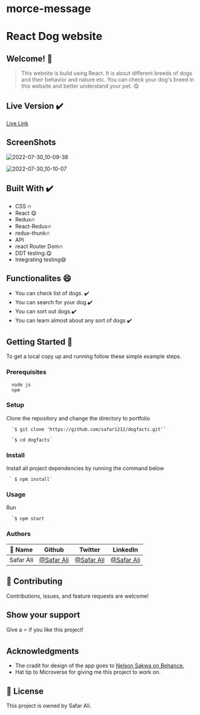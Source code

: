 # morce-message

# React Dog website

## Welcome! 👋

> This website is build using React. It is about different breeds of dogs and their behavior and nature etc. You can check your dog's breed in this website and better understand your pet. 😋

## Live Version  ✔️

[Live Link](https://safar1212.github.io/dogfacts/)



 ## ScreenShots
 

![2022-07-30_10-09-38](https://user-images.githubusercontent.com/78845635/181875757-47fffb53-f7a6-4282-8788-db370252f4d6.jpg)




![2022-07-30_10-10-07](https://user-images.githubusercontent.com/78845635/181875755-c7d686cd-4ff5-4b55-b9f8-1791e9d8217f.jpg)

                              
## Built With ✔️


- CSS 🔥
- React 😋
- Redux🔥
- React-Redux🔥
- redux-thunk🔥
- API
- react Router Dom🔥
- DDT testing.😋
- Integrating testing😄

## Functionalites 😄

- You can check list of dogs. ✔️
- You can search for your dog.✔️
- You can sort out dogs.✔️
- You can learn almost about any sort of dogs ✔️




## Getting Started 🙌

To get a local copy up and running follow these simple example steps.

### Prerequisites
```
  node js
  npm

```
### Setup
Clone the repository and change the directory to portfolio

``` 
  `$ git clone 'https://github.com/safar1212/dogfacts.git'`

  `$ cd dogfacts`

```

### Install
Install all project dependencies by running the command below
 
``` 
 ` $ npm install`
```
### Usage

Run
``` 
  `$ npm start
```


### Authors

| 👤 Name | Github | Twitter | LinkedIn |
|------|--------|---------|----------|
|Safar Ali|[@Safar Ali](https://github.com/safar1212)|[@Safar Ali](https://twitter.com/SafarAli999)|[@Safar Ali](https://www.linkedin.com/in/safar-ali999/)|

## 🤝 Contributing

Contributions, issues, and feature requests are welcome!

## Show your support

Give a ⭐️ if you like this project!

## Acknowledgments

- The cradit for design of the app goes to [Nelson Sakwa on Behance.](https://www.behance.net/sakwadesignstudio)
- Hat tip to Microverse for giving me this project to work on.

## 📝 License

This project is owned by Safar Ali.
